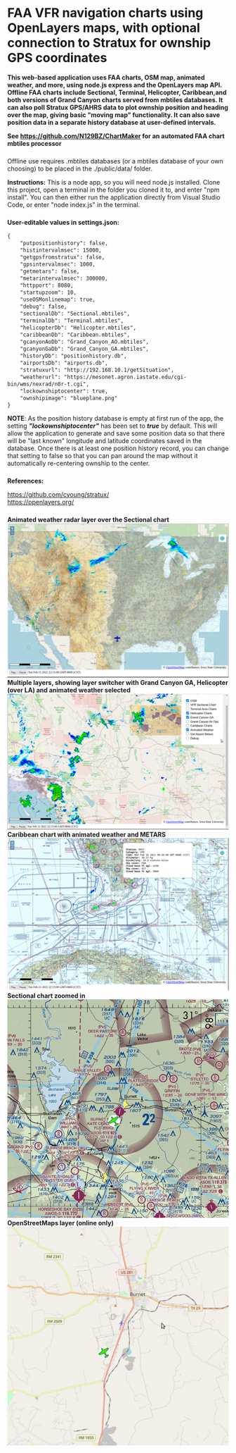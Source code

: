 # FAA VFR navigation charts using OpenLayers maps, with optional connection to Stratux for ownship GPS coordinates         
                                         
**This web-based application uses FAA charts, OSM map, animated weather, and more, using node.js express and the OpenLayers map API. Offline FAA charts include Sectional, Terminal, Helicopter, Caribbean,and both versions of Grand Canyon charts served from mbtiles databases. It can also poll Stratux GPS/AHRS data to plot ownship position and heading over the map, giving basic "moving map" functionality. It can also save position data in a separate history database at user-defined intervals.**   

**See https://github.com/N129BZ/ChartMaker for an automated FAA chart mbtiles processor**

###
Offline use requires .mbtiles databases (or a mbtiles database of your own choosing) to be placed in the ./public/data/ folder.

**Instructions:** This is a node app, so you will need node.js installed. Clone this project, open a terminal in the folder you cloned it to, and enter "npm install". You can then either run the application directly from Visual Studio Code, or enter "node index.js" in the terminal. 

###
**User-editable values in settings.json:**
```
{
    "putpositionhistory": false,
    "histintervalmsec": 15000,
    "getgpsfromstratux": false,
    "gpsintervalmsec": 1000,
    "getmetars": false,
    "metarintervalmsec": 300000,
    "httpport": 8080,
    "startupzoom": 10,
    "useOSMonlinemap": true,
    "debug": false,
    "sectionalDb": "Sectional.mbtiles",
    "terminalDb": "Terminal.mbtiles",
    "helicopterDb": "Helicopter.mbtiles",
    "caribbeanDb": "Caribbean.mbtiles",
    "gcanyonAoDb": "Grand_Canyon_AO.mbtiles",
    "gcanyonGaDb": "Grand_Canyon_GA.mbtiles",
    "historyDb": "positionhistory.db",
    "airportsDb": "airports.db",
    "stratuxurl": "http://192.168.10.1/getSituation",
    "weatherurl": "https://mesonet.agron.iastate.edu/cgi-bin/wms/nexrad/n0r-t.cgi",
    "lockownshiptocenter": true,
    "ownshipimage": "blueplane.png"
}
```
**NOTE**: As the position history database is empty at first run of the app, the setting ***"lockownshiptocenter"*** has been set to ***true*** by default. This will allow the application to generate and save some position data so that there will be "last known" longitude and latitude coordinates saved in the database. Once there is at least one position history record, you can change that setting to false so that you can pan around the map without it automatically re-centering ownship to the center.       

###
**References:**

https://github.com/cyoung/stratux/    
https://openlayers.org/     

###
**Animated weather radar layer over the Sectional chart**
![ANIMWX](./images/SectWithWx.png)
**Multiple layers, showing layer switcher with Grand Canyon GA, Helicopter (over LA) and animated weather selected**
![MULTI](./images/MultiLayer.png)
**Caribbean chart with animated weather and METARS**
![CARIBMETAR](./images/CaribbeanWithMetars.png)
**Sectional chart zoomed in**  
![VFRCHART](./images/VFRCHT.png)  
**OpenStreetMaps layer (online only)**  
![OSM](./images/OSM.png)

